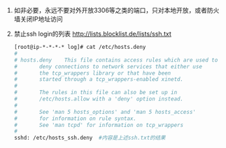 1. 如非必要，永远不要对外开放3306等之类的端口，只对本地开放，或者防火墙关闭IP地址访问    

2. 禁止ssh login的列表 http://lists.blocklist.de/lists/ssh.txt 

    ```bash
    [root@ip-*-*-*-* log]# cat /etc/hosts.deny 
    #
    # hosts.deny	This file contains access rules which are used to
    #		deny connections to network services that either use
    #		the tcp_wrappers library or that have been
    #		started through a tcp_wrappers-enabled xinetd.
    #
    #		The rules in this file can also be set up in
    #		/etc/hosts.allow with a 'deny' option instead.
    #
    #		See 'man 5 hosts_options' and 'man 5 hosts_access'
    #		for information on rule syntax.
    #		See 'man tcpd' for information on tcp_wrappers
    #
    sshd: /etc/hosts_ssh.deny  #内容是上述ssh.txt的结果
    ```

